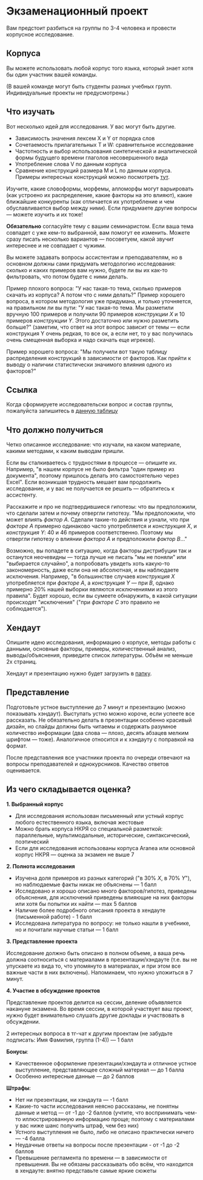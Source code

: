 # Экзаменационный проект
Вам предстоит разбиться на группы по 3-4 человека и провести корпусное исследование.
## Корпуса
Вы можете использовать любой корпус того языка, который знает хотя бы один участник вашей команды.

(В вашей команде могут быть студенты разных учебных групп. Индивидуальные проекты не предусмотрены.)

## Что изучать
Вот несколько идей для исследования. У вас могут быть другие.

- Зависимость значения лексем X и Y от порядка слов
- Сочетаемость прилагательных T и W: сравнительное исследование
- Частотность и выбор использования синтетической и аналитической формы будущего времени глаголов несовершенного вида
- Употребление слова V по данным корпуса
- Сравнение конструкций размера M и L по данным корпуса. Примеры интересных конструкций можно посмотреть [тут](https://constructicon.github.io/russian/daily/).

Изучите, какие словоформы, морфемы, алломорфы могут варьировать (как устроено их распределение, какие факторы на это влияют), какие ближайшие конкуренты (как отличается их употребление и чем обуславливается выбор между ними). Если придумаете другие вопросы — можете изучить и их тоже!

**Обязательно** согласуйте тему с вашим семинаристом. Если ваша тема совпадет с уже кем-то выбранной, вам помогут ее изменить. Можете сразу писать несколько вариантов — посоветуем, какой звучит интереснее и не совпадает с чужими.

Вы можете задавать вопросы ассистентам и преподавателям, но в основном должны сами придумать методологию исследования: сколько и каких примеров вам нужно, будете ли вы их как-то фильтровать, что потом будете с ними делать. 

Пример плохого вопроса: "У нас такая-то тема, сколько примеров скачать из корпуса? А потом что с ними делать?" Пример хорошего вопроса, в котором методология уже придумана, и только уточняется, на правильном ли вы пути: "У нас такая-то тема. Мы разметили вручную 100 примеров и получили 90 примеров *конструкции X* и 10 примеров *конструкции Y*. Этого достаточно или нужно разметить больше?" (заметим, что ответ на этот вопрос зависит от темы — если конструкция Y очень редкая, то все ок, а если нет, то у вас получилась очень смещенная выборка и надо скачать еще игреков). 

Пример хорошего вопроса: "Мы получили вот такую таблицу распределения конструкций в зависимости от факторов. Как прийти к выводу о наличии статистически значимого влияния одного из факторов?"

##  Ссылка

Когда сформируете исследовательски вопрос и состав группы, пожалуйста запишитесь в [данную таблицу](https://docs.google.com/spreadsheets/d/1so6XokH4ZV2rIGABVyGCsmWzZ4GGWcG4IgHOrFiWICM/edit?usp=sharing)

## Что должно получиться
Четко описанное исследование: что изучали, на каком материале, какими методами, к каким выводам пришли.

Если вы сталкиваетесь с трудностями в процессе — опишите их. Например, "в нашем корпусе не было фильтра "один пример из документа", поэтому пришлось делать это самостоятельно через Excel". Если возникшая трудность мешает вам продолжить исследование, и у вас не получается ее решить — обратитесь к ассистенту.

Расскажите и про не подтвердившиеся гипотезы: что вы предположили, что сделали затем и почему отвергли гипотезу. "Мы предположили, что может влиять *фактор А*. Сделали такие-то действия и узнали, что при *факторе А* примерно одинаково часто употребляется и *конструкция X*, и *конструкция Y*: 40 и 46 примеров соответственно. Поэтому мы отвергли гипотезу о влиянии *фактора А* и предположили *фактор B*..."

Возможно, вы попадете в ситуацию, когда факторы дистрибуции так и останутся неочевидны — тогда лучше не писать "мы не поняли" или "выбирается случайно", а попробовать увидеть хоть какую-то закономерность, даже если она не абсолютная, и вы наблюдаете исключения. Например, "в большинстве случаев *конструкция X* употребляется при *факторе A*, а *конструкция Y* — при *B*, однако примерно 20% нашей выборки являются исключениями из этого правила". Будет хорошо, если вы сумеете обнаружить, в какой ситуации происходят "исключения" ("при *факторе C* это правило не соблюдается").

## Хендаут
Опишите идею исследования, информацию о корпусе, методы работы с данными, основные факторы, примеры, количественный анализ, выводы/объяснения, приведите список литературы.
Объём не меньше 2х страниц.

Хендаут и презентацию нужно будет загрузить в [папку](https://drive.google.com/drive/folders/1tJhO7lJi3y3097440OBIbAVY6npsx6QB?usp=sharing).

## Представление
Подготовьте устное выступление до 7 минут и презентацию (можно показывать хэндаут). Выступать устно можно короче, если успеете все рассказать. Не обязательно делать в презентации особенно красивый дизайн, но слайды должны быть читаемы и содержать разумное количество информации (два слова — плохо, десять абзацев мелким шрифтом — тоже). Аналогичное относится и к хэндауту с поправкой на формат.

После представления все участники проекта по очереди отвечают на вопросы преподавателей и однокурсников. Качество ответов оценивается.

## Из чего складывается оценка?

**1. Выбранный корпус**

* Для исследования использован письменный или устный корпус любого естественного языка, включая жестовые
* Можно брать корпуса НКРЯ со специальной разметкой: параллельные, мультимодальные, исторические, синтаксический, поэтический
* Если для исследования использованы корпуса Aranea или основной корпус НКРЯ — оценка за экзамен не выше 7

**2. Полнота исследования**
* Изучена доля примеров из разных категорий ("в 30% *X*, в 70% *Y*"), но наблюдаемые факты никак не объяснены — 1 балл
* Исследовано и хорошо описано много факторов/гипотез, приведены объяснения, для исключений приведены влияющие на них факторы или хотя бы попытки их найти — max 5 баллов
* Наличие более подробного описания проекта в хендауте (письменной работе) - 1 балл
* Исследована литература по вопросу: не только нашли в учебнике, но и почитали научные статьи — 1 балл

**3. Представление проекта**

Исследование должно быть описано в полном объеме, а ваша речь должна соотноситься с материалами в презентации/хэндауте (т.е. вы не упускаете из вида то, что упомянуто в материалах, и при этом все важные части в них включены). Напоминаем, что нужно уложиться в 7 минут.

**4. Участие в обсуждение проектов**

Представление проектов делится на сессии, деление объявляется накануне экзамена. Во время сессии, в которой участвует ваш проект, нужно будет внимательно слушать другие доклады и участвовать в обсуждении. 

2 интересных вопроса в тг-чат к другим проектам (не забудьте подписать: Имя Фамилия, группа (1-4)) — 1 балл

**Бонусы**:
* Качественное оформление презентации/хэндаута и отличное устное выступление, представляющее сложный материал — до 1 балла
* Особенно интересные данные — до 2 баллов

**Штрафы**:
* Нет ни презентации, ни хэндаута — -1 балл
* Какие-то части исследования неясно рассказаны, не понятны данные и метод — от -1 до -2 баллов (учтите, что воспринимать чем-то иллюстрированную информацию проще; поэтому с материалами у вас ниже шанс получить штраф, чем без них)
* Устного выступления не было, либо не описано практически ничего — -4 балла
* Неудачные ответы на вопросы после презентации - от -1 до -2 баллов
* Превышение регламента по времени — в зависимости от превышения. Вы не обязаны рассказывать обо всём, что находится в хендауте: внятно представьте самые яркие сюжеты
